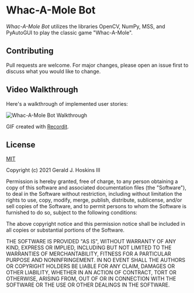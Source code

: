 # Whac-A-Mole Bot

*Whac-A-Mole Bot* utilizes the libraries OpenCV, NumPy, MSS, and PyAutoGUI to play the classic game "Whac-A-Mole".

## Contributing

Pull requests are welcome. For major changes, please open an issue first to discuss what you would like to change.

## Video Walkthrough

Here's a walkthrough of implemented user stories:

<img src='http://g.recordit.co/LNDKxZCvEo.gif' title='Whac-A-Mole Bot Walkthrough' width='' alt='Whac-A-Mole Bot Walkthrough' />

GIF created with [Recordit](http://www.recordit.co).

## License

[MIT](https://choosealicense.com/licenses/mit/)

Copyright (c) 2021 Gerald J. Hoskins III

Permission is hereby granted, free of charge, to any person obtaining a copy
of this software and associated documentation files (the "Software"), to deal
in the Software without restriction, including without limitation the rights
to use, copy, modify, merge, publish, distribute, sublicense, and/or sell
copies of the Software, and to permit persons to whom the Software is
furnished to do so, subject to the following conditions:

The above copyright notice and this permission notice shall be included in all
copies or substantial portions of the Software.

THE SOFTWARE IS PROVIDED "AS IS", WITHOUT WARRANTY OF ANY KIND, EXPRESS OR
IMPLIED, INCLUDING BUT NOT LIMITED TO THE WARRANTIES OF MERCHANTABILITY,
FITNESS FOR A PARTICULAR PURPOSE AND NONINFRINGEMENT. IN NO EVENT SHALL THE
AUTHORS OR COPYRIGHT HOLDERS BE LIABLE FOR ANY CLAIM, DAMAGES OR OTHER
LIABILITY, WHETHER IN AN ACTION OF CONTRACT, TORT OR OTHERWISE, ARISING FROM,
OUT OF OR IN CONNECTION WITH THE SOFTWARE OR THE USE OR OTHER DEALINGS IN THE
SOFTWARE.
